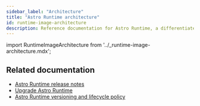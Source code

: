 ```yaml
---
sidebar_label: "Architecture"
title: "Astro Runtime architecture"
id: runtime-image-architecture
description: Reference documentation for Astro Runtime, a differentiated distribution of Apache Airflow.
---
```


import RuntimeImageArchitecture from '../_runtime-image-architecture.mdx';

<RuntimeImageArchitecture product="Astro" />

## Related documentation

- [Astro Runtime release notes](https://docs.astronomer.io/astro/runtime-release-notes)
- [Upgrade Astro Runtime](upgrade-runtime.md)
- [Astro Runtime versioning and lifecycle policy](https://docs.astronomer.io/astro/runtime-version-lifecycle-policy)